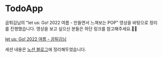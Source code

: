 # TodoApp

곰튀김님의 "let us: Go! 2022 여름 - 만들면서 느껴보는 POP" 영상을 바탕으로 정리를 진행했습니다. 영상을 보고 싶으신 분들은 하단 링크를 참고해주세요.🙇‍♂️

[let us: Go! 2022 여름 - 곰튀김님](https://www.youtube.com/watch?v=q_mPAZB3RQY&list=PLfx4MMAj7YbGO8f6R6A8L_E09JamSy63D&index=7)

세션 내용은 [노션 블로그](https://yoonah-dev.oopy.io/f4ee6b90-a445-4269-933c-1fdd21e7e3ce)에 정리해두었습니다.
